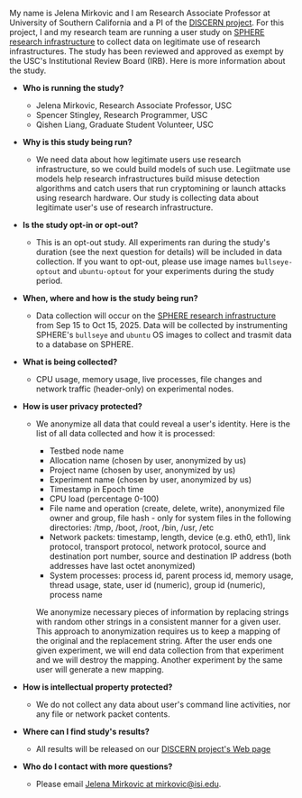 My name is Jelena Mirkovic and I am Research Associate Professor at University of Southern California and a PI of the [DISCERN project](../). For this project, I and my research team are running a user study on [SPHERE research infrastructure](https://sphere-testbed.net) to collect data on legitimate use of research infrastructures. The study has been reviewed and approved as exempt by the USC's Institutional Review Board (IRB). Here is more information about the study.

- **Who is running the study?**

  - Jelena Mirkovic, Research Associate Professor, USC
  - Spencer Stingley, Research Programmer, USC
  - Qishen Liang, Graduate Student Volunteer, USC

- **Why is this study being run?**
  - We need data about how legitimate users use research infrastructure, so we could build models of such use. Legiitmate use models help research infrastructures build misuse detection algorithms and catch users that run cryptomining or launch attacks using research hardware. Our study is collecting data about legitimate user's use of research infrastructure.

- **Is the study opt-in or opt-out?**
  - This is an opt-out study. All experiments ran during the study's duration (see the next question for details) will be included in data collection. If you want to opt-out, please use image names `bullseye-optout` and `ubuntu-optout` for your experiments during the study period.

- **When, where and how is the study being run?**
  - Data collection will occur on the [SPHERE research infrastructure](https://sphere-testbed.net) from Sep 15 to Oct 15, 2025. Data will be collected by instrumenting SPHERE's `bullseye` and `ubuntu` OS images to collect and trasmit data to a database on SPHERE.

- **What is being collected?**
   - CPU usage, memory usage, live processes, file changes and network traffic (header-only) on experimental nodes.

- **How is user privacy protected?**
  - We anonymize all data that could reveal a user's identity. Here is the list of all data collected and how it is processed:
    - Testbed node name 
    - Allocation name (chosen by user, anonymized by us)
    - Project name (chosen by user, anonymized by us)
    - Experiment name (chosen by user, anonymized by us)
    - Timestamp in Epoch time
    - CPU load (percentage 0-100)
    - File name and operation (create, delete, write), anonymized file owner and group, file hash - only for system files in the following directories: /tmp, /boot, /root, /bin, /usr, /etc
    - Network packets: timestamp, length, device (e.g. eth0, eth1), link protocol, transport protocol, network protocol, source and destination port number, source and destination IP address (both addresses have last octet anonymized)
    - System processes: process id, parent process id, memory usage, thread usage, state, user id (numeric), group id (numeric), process name 

    We anonymize necessary pieces of information by replacing strings with random other strings in a consistent manner for a given user. This approach to anonymization
requires us to keep a mapping of the original and the replacement string. After the user
ends one given experiment, we will end data collection from that experiment and we will
destroy the mapping. Another experiment by the same user will generate a new
mapping.

- **How is intellectual property protected?**
  - We do not collect any data about user's command line activities, nor any file or network packet contents.
      
- **Where can I find study's results?**
  - All results will be released on our [DISCERN project's Web page](../)

- **Who do I contact with more questions?**
  - Please email <a href="mailto:mirkovic@isi.edu">Jelena Mirkovic at mirkovic@isi.edu</a>.